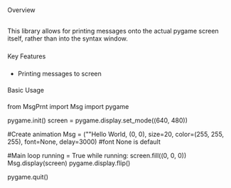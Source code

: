 #
Overview
##
This library allows for printing messages onto the actual pygame screen itself, rather than into the syntax window.

###
Key Features
###
- Printing messages to screen

####
Basic Usage
####

from MsgPrnt import Msg
import pygame

pygame.init()
screen = pygame.display.set_mode((640, 480))

#Create animation
Msg = (""Hello World, (0, 0), size=20, color=(255, 255, 255), font=None, delay=3000)	#font None is default

#Main loop
running = True
while running:
    screen.fill((0, 0, 0))
    Msg.display(screen)
    pygame.display.flip()

pygame.quit()
